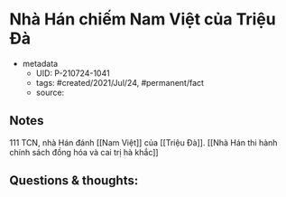 # Nhà Hán chiếm Nam Việt của Triệu Đà

- metadata
	- UID: P-210724-1041
	- tags: #created/2021/Jul/24, #permanent/fact 
	- source: 

## Notes
111 TCN, nhà Hán đánh [[Nam Việt]] của [[Triệu Đà]]. [[Nhà Hán thi hành chính sách đồng hóa và cai trị hà khắc]]

## Questions & thoughts:
